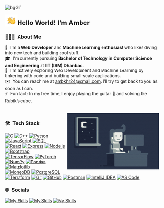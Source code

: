 <!--**Zoro-ark/Zoro-ark** is a ✨ _special_ ✨ repository because its `README.md` (this file) appears on your GitHub profile.-->
![bgGif](https://raw.githubusercontent.com/Zoro-ark/Zoro-ark/main/assets/bgGif.gif)

<img alt="Coding" src="./assets/Hand%20Wave.gif" width='40' align="left"/><h2>Hello World! I'm Amber</h2>


### 👨🏻‍💻 &nbsp;About Me

🔭 &nbsp;I’m a <b>Web Developer</b> and <b>Machine Learning enthusiast</b> who likes diving into new tech and building cool stuff.\
🎓 &nbsp;I'm currently pursuing <b>Bachelor of Technology in Computer Science and Engineering</b> at <b>IIT (ISM) Dhanbad.</b>\
🌱 &nbsp;I’m actively exploring Web Development and Machine Learning by tinkering with code and building small-scale applications.\
✉️ &nbsp;You can reach me at [ambkhr24@gmail.com](mailto:ambkhr24@gmail.com). I’ll try to get back to you as soon as I can.\
⚡ &nbsp;Fun fact: In my free time, I enjoy playing the guitar 🎸 and solving the Rubik’s cube. 

<br>

<img alt="Night Coding" src="https://raw.githubusercontent.com/AVS1508/AVS1508/master/assets/Night-Coding.gif" align="right"/>

### 🛠 &nbsp;Tech Stack

<!-- Languages -->
[![C](https://img.shields.io/badge/C-00599C?style=flat&logo=c&logoColor=white)](https://www.cprogramming.com/)
[![C++](https://img.shields.io/badge/C++-00599C?style=flat&logo=c%2B%2B&logoColor=white)](https://isocpp.org/)
[![Python](https://img.shields.io/badge/Python-3776AB?style=flat&logo=python&logoColor=white)](https://www.python.org/)
[![JavaScript](https://img.shields.io/badge/JavaScript-F7DF1E?style=flat&logo=javascript&logoColor=black)](https://developer.mozilla.org/en-US/docs/Web/JavaScript)
[![SQL](https://img.shields.io/badge/SQL-003B57?style=flat&logo=mysql&logoColor=white)](https://www.mysql.com/)<br><!-- Web -->
[![React](https://img.shields.io/badge/React-20232A?style=flat&logo=react&logoColor=61DAFB)](https://reactjs.org/)
[![Express](https://img.shields.io/badge/Express-000000?style=flat&logo=express&logoColor=white)](https://expressjs.com/)
[![Node.js](https://img.shields.io/badge/Node.js-339933?style=flat&logo=nodedotjs&logoColor=white)](https://nodejs.org/)
[![Bootstrap](https://img.shields.io/badge/Bootstrap-563D7C?style=flat&logo=bootstrap&logoColor=white)](https://getbootstrap.com/)<br> <!-- ML -->
[![TensorFlow](https://img.shields.io/badge/TensorFlow-FF6F00?style=flat&logo=tensorflow&logoColor=white)](https://www.tensorflow.org/)
[![PyTorch](https://img.shields.io/badge/PyTorch-EE4C2C?style=flat&logo=pytorch&logoColor=white)](https://pytorch.org/)
[![NumPy](https://img.shields.io/badge/NumPy-013243?style=flat&logo=numpy&logoColor=white)](https://numpy.org/)
[![Pandas](https://img.shields.io/badge/Pandas-150458?style=flat&logo=pandas&logoColor=white)](https://pandas.pydata.org/)
[![Matplotlib](https://img.shields.io/badge/Matplotlib-11557C?style=flat&logo=matplotlib&logoColor=white)](https://matplotlib.org/)<br><!-- Databases -->
[![MongoDB](https://img.shields.io/badge/MongoDB-47A248?style=flat&logo=mongodb&logoColor=white)](https://www.mongodb.com/)
[![PostgreSQL](https://img.shields.io/badge/PostgreSQL-336791?style=flat&logo=postgresql&logoColor=white)](https://www.postgresql.org/)<br><!-- Tools -->
[![Terraform](https://img.shields.io/badge/Terraform-623CE4?style=flat&logo=terraform&logoColor=white)](https://www.terraform.io/)
[![Git](https://img.shields.io/badge/Git-F05032?style=flat&logo=git&logoColor=white)](https://git-scm.com/)
[![GitHub](https://img.shields.io/badge/GitHub-181717?style=flat&logo=github&logoColor=white)](https://github.com/)
[![Postman](https://img.shields.io/badge/Postman-FF6C37?style=flat&logo=postman&logoColor=white)](https://www.postman.com/)
[![IntelliJ IDEA](https://img.shields.io/badge/IntelliJ_IDEA-000000?style=flat&logo=intellij-idea&logoColor=white)](https://www.jetbrains.com/idea/)
[![VS Code](https://img.shields.io/badge/VS_Code-007ACC?style=flat&logo=visual-studio-code&logoColor=white)](https://code.visualstudio.com/)


### 🌐 &nbsp;Socials
[![My Skills](https://skillicons.dev/icons?i=github)](https://github.com/Zoro-ark)
[![My Skills](https://skillicons.dev/icons?i=linkedin)](https://www.linkedin.com/in/amberkhare24/)
[![My Skills](https://skillicons.dev/icons?i=instagram)](https://www.instagram.com/_amber_khr)
